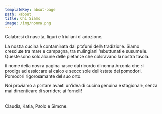 ```yaml
---
templateKey: about-page
path: /about
title: Chi Siamo
image: /img/nonna.png
---
```

Calabresi di nascita, liguri e friuliani di adozione. 

La nostra cucina è contaminata dai profumi della tradizione. Siamo cresciute tra mare e campagna, tra mulingiani ‘mbuttunati e susumelle.  Queste sono solo alcune delle pietanze che coloravano la nostra tavola.

Il nome della nostra pagina nasce dal ricordo di nonna Antonia che si prodiga ad essiccare al caldo e secco sole dell’estate dei pomodori. Pomodori rigorosamante del suo orto.

Noi proviamo a portare avanti un’idea di cucina genuina e stagionale, senza mai dimenticare di sorridere ai fornelli!
<br>
<br>
<br>
Claudia, Katia, Paolo e Simone.